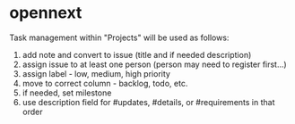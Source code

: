 # opennext

Task management within "Projects" will be used as follows:
  1. add note and convert to issue (title and if needed description)
  2. assign issue to at least one person (person may need to register first...)
  3. assign label - low, medium, high priority
  4. move to correct column - backlog, todo, etc.
  5. if needed, set milestone
  6. use description field for #updates, #details, or #requirements in that order
